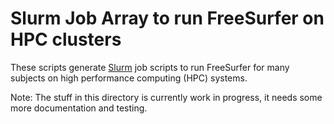 # Slurm Job Array to run FreeSurfer on HPC clusters

These scripts generate [Slurm](https://slurm.schedmd.com) job scripts to run FreeSurfer for many subjects on high performance computing (HPC) systems.

Note: The stuff in this directory is currently work in progress, it needs some more documentation and testing.